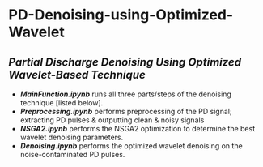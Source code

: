 # PD-Denoising-using-Optimized-Wavelet
## *Partial Discharge Denoising Using Optimized Wavelet-Based Technique*

- ***MainFunction.ipynb*** runs all three parts/steps of the denoising technique [listed below].
- ***Preprocessing.ipynb*** performs preprocessing of the PD signal; extracting PD pulses & outputting clean & noisy signals
- ***NSGA2.ipynb*** performs the NSGA2 optimization to determine the best wavelet denoising parameters.
- ***Denoising.ipynb*** performs the optimized wavelet denoising on the noise-contaminated PD pulses.
